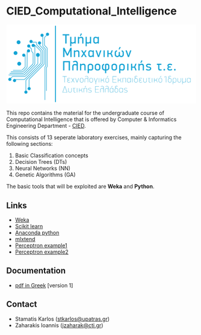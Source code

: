 # CIED_Computational_Intelligence
![cied logo](https://github.com/terry07/cied_computational_intelligence/blob/master/sources/cied_logo.png)



This repo contains the material for the undergraduate course of Computational Intelligence that is offered by Computer & Informatics Engineering Department - [CIED](http://www.cied.teiwest.gr/).


This consists of 13 seperate laboratory exercises, mainly capturing the following sections:

1. Basic Classification concepts
2. Decision Trees (DTs)
3. Neural Networks (NN)
4. Genetic Algorithms (GA)

The basic tools that will be exploited are **Weka** and **Python**.

## Links

-	[Weka](http://www.cs.waikato.ac.nz/ml/weka/)
-	[Scikit learn](http://scikit-learn.org/stable/)
-	[Anaconda python](https://www.continuum.io/downloads)
-	[mlxtend](https://github.com/rasbt/mlxtend)
-	[Perceptron example1](http://scikit-learn.org/stable/modules/generated/sklearn.linear_model.Perceptron.html)
-	[Perceptron example2](https://blog.dbrgn.ch/2013/3/26/perceptrons-in-python/)

## Documentation
- [pdf in Greek](https://app.box.com/s/eb7xn74sn1fsntia2wypquon6i0au78b) [version 1]

## Contact
- Stamatis Karlos (stkarlos@upatras.gr)
- Zaharakis Ioannis (jzaharak@cti.gr)
